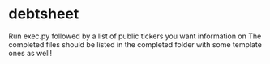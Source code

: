 # debtsheet

Run exec.py followed by a list of public tickers you want information on
The completed files should be listed in the completed folder with some template ones as well!
